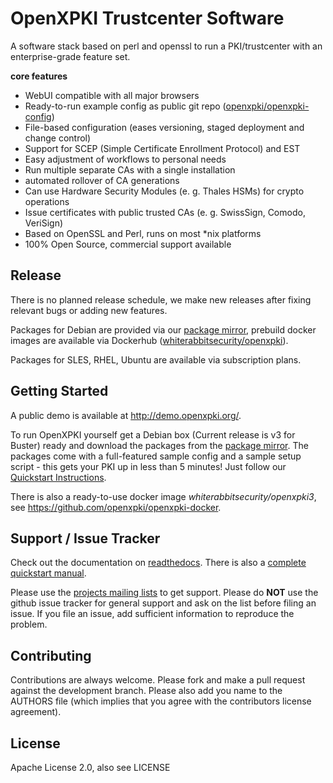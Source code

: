 # OpenXPKI Trustcenter Software

A software stack based on perl and openssl to run a PKI/trustcenter with an enterprise-grade feature set.

**core features**

- WebUI compatible with all major browsers
- Ready-to-run example config as public git repo ([openxpki/openxpki-config](https://github.com/openxpki/openxpki-config))
- File-based configuration (eases versioning, staged deployment and change control)
- Support for SCEP (Simple Certificate Enrollment Protocol) and EST
- Easy adjustment of workflows to personal needs
- Run multiple separate CAs with a single installation
- automated rollover of CA generations
- Can use Hardware Security Modules (e. g. Thales HSMs) for crypto operations
- Issue certificates with public trusted CAs (e. g. SwissSign, Comodo, VeriSign)
- Based on OpenSSL and Perl, runs on most *nix platforms
- 100% Open Source, commercial support available

## Release

There is no planned release schedule, we make new releases after fixing relevant bugs or adding new features.

Packages for Debian are provided via our [package mirror](http://packages.openxpki.org), prebuild docker images are available via Dockerhub ([whiterabbitsecurity/openxpki](https://hub.docker.com/r/whiterabbitsecurity/openxpki)).

Packages for SLES, RHEL, Ubuntu are available via subscription plans.

## Getting Started

A public demo is available at http://demo.openxpki.org/.

To run OpenXPKI yourself get a Debian box (Current release is v3 for Buster) ready and download the packages from the [package mirror](http://packages.openxpki.org). The packages come with a full-featured sample config and a sample setup script - this gets your PKI up in less than 5 minutes! Just follow our [Quickstart Instructions](https://openxpki.readthedocs.io/en/latest/quickstart.html).

There is also a ready-to-use docker image *whiterabbitsecurity/openxpki3*, see https://github.com/openxpki/openxpki-docker.

## Support / Issue Tracker

Check out the documentation on [readthedocs](http://openxpki.readthedocs.org/). There is also a [complete quickstart manual](http://openxpki.readthedocs.org/en/latest/quickstart.html).

Please use the [projects mailing lists](https://lists.sourceforge.net/lists/listinfo/openxpki-users) to get support. Please do **NOT** use the github issue tracker for general support and ask on the list before filing an issue. If you file an issue, add sufficient information to reproduce the problem.

## Contributing

Contributions are always welcome. Please fork and make a pull request against the development branch. Please also add you name to the AUTHORS file (which implies that you agree with the contributors license agreement).

## License

Apache License 2.0, also see LICENSE


